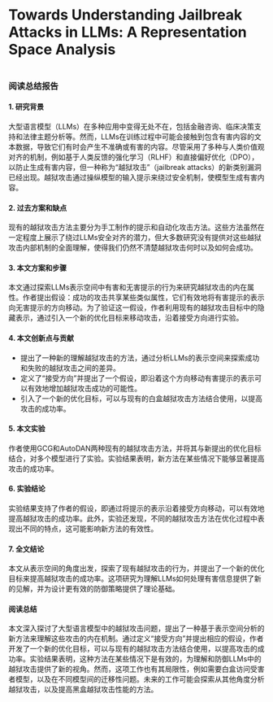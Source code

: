 # Towards Understanding Jailbreak Attacks in LLMs: A Representation Space Analysis

<figure><img src="../../.gitbook/assets/image (4) (1) (1) (1) (1) (1) (1).png" alt=""><figcaption></figcaption></figure>

### 阅读总结报告

#### 1. 研究背景

大型语言模型（LLMs）在多种应用中变得无处不在，包括金融咨询、临床决策支持和法律主题分析等。然而，LLMs在训练过程中可能会接触到包含有害内容的文本数据，导致它们有时会产生不准确或有害的内容。尽管采用了多种与人类价值观对齐的机制，例如基于人类反馈的强化学习（RLHF）和直接偏好优化（DPO），以防止生成有害内容，但一种称为“越狱攻击”（jailbreak attacks）的新类别漏洞已经出现。越狱攻击通过操纵模型的输入提示来绕过安全机制，使模型生成有害内容。

#### 2. 过去方案和缺点

现有的越狱攻击方法主要分为手工制作的提示和自动化攻击方法。这些方法虽然在一定程度上展示了绕过LLMs安全对齐的潜力，但大多数研究没有提供对这些越狱攻击内部机制的全面理解，使得我们仍然不清楚越狱攻击何时以及如何会成功。

#### 3. 本文方案和步骤

本文通过探索LLMs表示空间中有害和无害提示的行为来研究越狱攻击的内在属性。作者提出假设：成功的攻击共享某些类似属性，它们有效地将有害提示的表示向无害提示的方向移动。为了验证这一假设，作者利用现有的越狱攻击目标中的隐藏表示，通过引入一个新的优化目标来移动攻击，沿着接受方向进行实验。

#### 4. 本文创新点与贡献

* 提出了一种新的理解越狱攻击的方法，通过分析LLMs的表示空间来探索成功和失败的越狱攻击之间的差异。
* 定义了“接受方向”并提出了一个假设，即沿着这个方向移动有害提示的表示可以有效地增加越狱攻击成功的可能性。
* 引入了一个新的优化目标，可以与现有的白盒越狱攻击方法结合使用，以提高攻击的成功率。

#### 5. 本文实验

作者使用GCG和AutoDAN两种现有的越狱攻击方法，并将其与新提出的优化目标结合，对多个模型进行了实验。实验结果表明，新方法在某些情况下能够显著提高攻击的成功率。

#### 6. 实验结论

实验结果支持了作者的假设，即通过将提示的表示沿着接受方向移动，可以有效地提高越狱攻击的成功率。此外，实验还发现，不同的越狱攻击方法在优化过程中表现出不同的特点，这可能影响新方法的有效性。

#### 7. 全文结论

本文从表示空间的角度出发，探索了现有越狱攻击的行为，并提出了一个新的优化目标来提高越狱攻击的成功率。这项研究为理解LLMs如何处理有害信息提供了新的见解，并为设计更有效的防御策略提供了理论基础。

#### 阅读总结

本文深入探讨了大型语言模型中的越狱攻击问题，提出了一种基于表示空间分析的新方法来理解这些攻击的内在机制。通过定义“接受方向”并提出相应的假设，作者开发了一个新的优化目标，可以与现有的越狱攻击方法结合使用，以提高攻击的成功率。实验结果表明，这种方法在某些情况下是有效的，为理解和防御LLMs中的越狱攻击提供了新的视角。然而，这项工作也有其局限性，例如需要白盒访问受害者模型，以及在不同模型间的迁移性问题。未来的工作可能会探索从其他角度分析越狱攻击，以及提高黑盒越狱攻击性能的方法。
